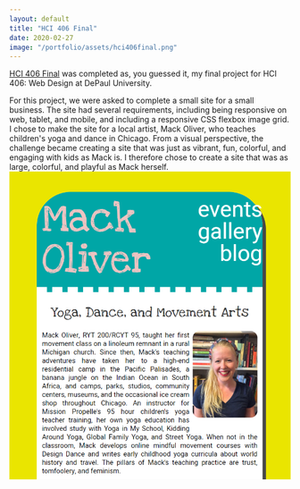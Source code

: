 ```yaml
---
layout: default
title: "HCI 406 Final"
date: 2020-02-27
image: "/portfolio/assets/hci406final.png"
---
```

[HCI 406 Final](../hci406final) was completed as, you guessed it, my final project for HCI 406: Web Design at DePaul University. 

For this project, we were asked to complete a small site for a small business. The site had several requirements, including being responsive on web, tablet, and mobile, and including a responsive CSS flexbox image grid. I chose to make the site for a local artist, Mack Oliver, who teaches children's yoga and dance in Chicago. From a visual perspective, the challenge became creating a site that was just as vibrant, fun, colorful, and engaging with kids as Mack is. I therefore chose to create a site that was as large, colorful, and playful as Mack herself.
<a href="../hci406final"><img src="/portfolio/assets/hci406final.png" class="post-image" alt="A screenshot of the HCI 406 Final site."></a>